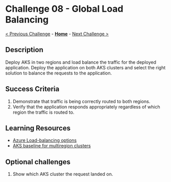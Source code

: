 # Challenge 08 - Global Load Balancing

 [< Previous Challenge](./challenge07.md) - **[Home](README.md)** - [Next Challenge >](./challenge09.md)

## Description

Deploy AKS in two regions and load balance the traffic for the deployed application. Deploy the application on both AKS clusters and select the right solution to balance the requests to the application.

## Success Criteria

1. Demonstrate that traffic is being correctly routed to both regions.
2. Verify that the application responds appropriately regardless of which region the traffic is routed to.

## Learning Resources

- [Azure Load-balancing options](https://learn.microsoft.com/en-us/azure/architecture/guide/technology-choices/load-balancing-overview)
- [AKS baseline for multiregion clusters](https://learn.microsoft.com/en-us/azure/architecture/reference-architectures/containers/aks-multi-region/aks-multi-cluster)

## Optional challenges
1. Show which AKS cluster the request landed on.
